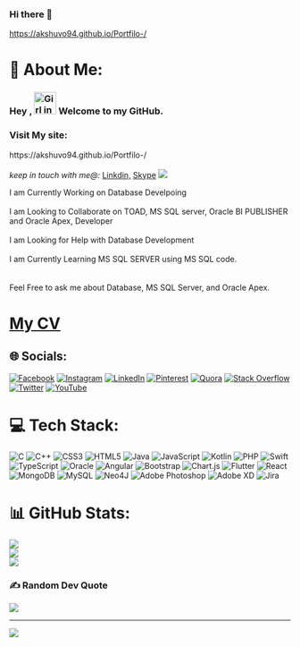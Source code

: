 ### Hi there 👋

https://akshuvo94.github.io/Portfilo-/

<!--
**AKSHUVO94/AKSHUVO94** is a ✨ _special_ ✨ repository because its `README.md` (this file) appears on your GitHub profile.

https://akshuvo94.github.io/Portfilo-/

Here are some ideas to get you started:

- 🔭 I’m currently working on ...
- 🌱 I’m currently learning ...
- 👯 I’m looking to collaborate on ...
- 🤔 I’m looking for help with ...
- 💬 Ask me about ...
- 📫 How to reach me: ...
- 😄 Pronouns: ...
- ⚡ Fun fact: ...
-->
# 💫 About Me:

### Hey , <img src="https://raw.githubusercontent.com/soumyadip007/soumyadip007/master/Hi.gif" alt="Girl in a jacket" width="40" height="40"> Welcome to my GitHub.


<!-- <h1>Visit My website:</h1> www.akshuvo.com -->

<h3>Visit My site:</h3> https://akshuvo94.github.io/Portfilo-/
<br>
<br>
<i>keep in touch with me@:</i>
<a  href="https://www.linkedin.com/in/md-abdul-kadar-68a85b1b6/" target="_blank">Linkdin,</a>
<a  href="https://join.skype.com/invite/pyVy9IchZTeG" target="_blank">Skype</a>


<img src="https://camo.githubusercontent.com/fa73289736064aba480d0708da37d7aa183a8c3e2bcc2f58c54285a3bbbeecc1/68747470733a2f2f7777772e61616c7068612e6e65742f77702d636f6e74656e742f75706c6f6164732f323032302f31322f66756c6c2d737461636b2d646576656c6f706d656e742e676966"/>

I am Currently Working on Database Develpoing <br><br>I am Looking to Collaborate on TOAD, MS SQL server, Oracle BI PUBLISHER and  Oracle Apex,  Developer <br><br>I am Looking for Help with Database Development <br><br>I am Currently Learning MS SQL SERVER using MS SQL code.<br><br><br>Feel Free to ask me about Database, MS SQL Server, and Oracle Apex. 


<h1><a href="https://drive.google.com/file/d/1VZUx3oa5sM4JJ7GREKR7gcTCTaeCCMce/view?usp=share_link" target="_black">My CV</a></1h>

## 🌐 Socials:
[![Facebook](https://img.shields.io/badge/Facebook-%231877F2.svg?logo=Facebook&logoColor=white)](https://www.facebook.com/Akshuvo94) [![Instagram](https://img.shields.io/badge/Instagram-%23E4405F.svg?logo=Instagram&logoColor=white)](https://www.instagram.com/ak_shuvo/) [![LinkedIn](https://img.shields.io/badge/LinkedIn-%230077B5.svg?logo=linkedin&logoColor=white)](https://www.linkedin.com/in/md-abdul-kadar-68a85b1b6/) [![Pinterest](https://img.shields.io/badge/Pinterest-%23E60023.svg?logo=Pinterest&logoColor=white)](https://pinterest.com/akshuvo) [![Quora](https://img.shields.io/badge/Quora-%23B92B27.svg?logo=Quora&logoColor=white)](https://quora.com/profile/Akshuvo) [![Stack Overflow](https://img.shields.io/badge/-Stackoverflow-FE7A16?logo=stack-overflow&logoColor=white)](https://stackoverflow.com/akshuvo) [![Twitter](https://img.shields.io/badge/Twitter-%231DA1F2.svg?logo=Twitter&logoColor=white)](https://twitter.com/ak_shuvo94) [![YouTube](https://img.shields.io/badge/YouTube-%23FF0000.svg?logo=YouTube&logoColor=white)](https://youtube.com/c/akshuvo) 

# 💻 Tech Stack:
![C](https://img.shields.io/badge/c-%2300599C.svg?style=for-the-badge&logo=c&logoColor=white) ![C++](https://img.shields.io/badge/c++-%2300599C.svg?style=for-the-badge&logo=c%2B%2B&logoColor=white) ![CSS3](https://img.shields.io/badge/css3-%231572B6.svg?style=for-the-badge&logo=css3&logoColor=white) ![HTML5](https://img.shields.io/badge/html5-%23E34F26.svg?style=for-the-badge&logo=html5&logoColor=white) ![Java](https://img.shields.io/badge/java-%23ED8B00.svg?style=for-the-badge&logo=java&logoColor=white) ![JavaScript](https://img.shields.io/badge/javascript-%23323330.svg?style=for-the-badge&logo=javascript&logoColor=%23F7DF1E) ![Kotlin](https://img.shields.io/badge/kotlin-%230095D5.svg?style=for-the-badge&logo=kotlin&logoColor=white) ![PHP](https://img.shields.io/badge/php-%23777BB4.svg?style=for-the-badge&logo=php&logoColor=white) ![Swift](https://img.shields.io/badge/swift-F54A2A?style=for-the-badge&logo=swift&logoColor=white) ![TypeScript](https://img.shields.io/badge/typescript-%23007ACC.svg?style=for-the-badge&logo=typescript&logoColor=white) ![Oracle](https://img.shields.io/badge/Oracle-F80000?style=for-the-badge&logo=oracle&logoColor=white) ![Angular](https://img.shields.io/badge/angular-%23DD0031.svg?style=for-the-badge&logo=angular&logoColor=white) ![Bootstrap](https://img.shields.io/badge/bootstrap-%23563D7C.svg?style=for-the-badge&logo=bootstrap&logoColor=white) ![Chart.js](https://img.shields.io/badge/chart.js-F5788D.svg?style=for-the-badge&logo=chart.js&logoColor=white) ![Flutter](https://img.shields.io/badge/Flutter-%2302569B.svg?style=for-the-badge&logo=Flutter&logoColor=white) ![React](https://img.shields.io/badge/react-%2320232a.svg?style=for-the-badge&logo=react&logoColor=%2361DAFB) ![MongoDB](https://img.shields.io/badge/MongoDB-%234ea94b.svg?style=for-the-badge&logo=mongodb&logoColor=white) ![MySQL](https://img.shields.io/badge/mysql-%2300f.svg?style=for-the-badge&logo=mysql&logoColor=white) 	![Neo4J](https://img.shields.io/badge/Neo4j-008CC1?style=for-the-badge&logo=neo4j&logoColor=white) ![Adobe Photoshop](https://img.shields.io/badge/adobephotoshop-%2331A8FF.svg?style=for-the-badge&logo=adobephotoshop&logoColor=white) ![Adobe XD](https://img.shields.io/badge/Adobe%20XD-470137?style=for-the-badge&logo=Adobe%20XD&logoColor=#FF61F6) ![Jira](https://img.shields.io/badge/jira-%230A0FFF.svg?style=for-the-badge&logo=jira&logoColor=white)
# 📊 GitHub Stats:
![](https://github-readme-stats.vercel.app/api?username=akshuvo&theme=dark&hide_border=false&include_all_commits=true&count_private=true)<br/>
![](https://github-readme-streak-stats.herokuapp.com/?user=akshuvo&theme=dark&hide_border=false)<br/>
![](https://github-readme-stats.vercel.app/api/top-langs/?username=akshuvo&theme=dark&hide_border=false&include_all_commits=true&count_private=true&layout=compact)

### ✍️ Random Dev Quote
![](https://quotes-github-readme.vercel.app/api?type=horizontal&theme=radical)

---
[![](https://visitcount.itsvg.in/api?id=akshuvo&icon=0&color=0)](https://visitcount.itsvg.in)






<!--
**Md Abdul Kadar** is a ✨ _special_ ✨ repository because its `README.md` (this file) appears on your GitHub profile.

Here are some ideas to get you started:

- 🔭 I’m currently working on ...
- 🌱 I’m currently learning ...
- 👯 I’m looking to collaborate on ...
- 🤔 I’m looking for help with ...
- 💬 Ask me about ...
- 📫 How to reach me: ...
- 😄 Pronouns: ...
- ⚡ Fun fact: ...
-->

